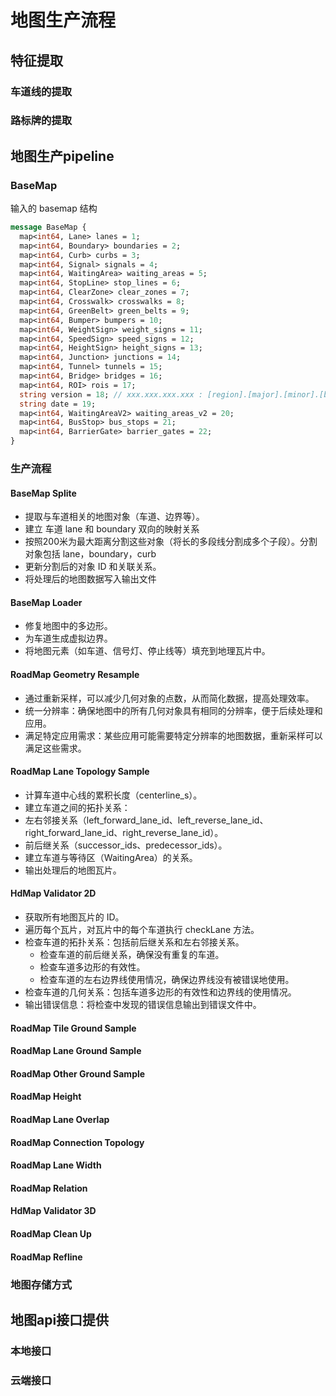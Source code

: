# 地图生产流程

## 特征提取

### 车道线的提取

### 路标牌的提取

## 地图生产pipeline

### BaseMap

输入的 basemap 结构

```proto
message BaseMap {
  map<int64, Lane> lanes = 1;
  map<int64, Boundary> boundaries = 2;
  map<int64, Curb> curbs = 3;
  map<int64, Signal> signals = 4;
  map<int64, WaitingArea> waiting_areas = 5;
  map<int64, StopLine> stop_lines = 6;
  map<int64, ClearZone> clear_zones = 7;
  map<int64, Crosswalk> crosswalks = 8;
  map<int64, GreenBelt> green_belts = 9;
  map<int64, Bumper> bumpers = 10;
  map<int64, WeightSign> weight_signs = 11;
  map<int64, SpeedSign> speed_signs = 12;
  map<int64, HeightSign> height_signs = 13;
  map<int64, Junction> junctions = 14;
  map<int64, Tunnel> tunnels = 15;
  map<int64, Bridge> bridges = 16;
  map<int64, ROI> rois = 17;
  string version = 18; // xxx.xxx.xxx.xxx : [region].[major].[minor].[build]
  string date = 19;
  map<int64, WaitingAreaV2> waiting_areas_v2 = 20;
  map<int64, BusStop> bus_stops = 21;
  map<int64, BarrierGate> barrier_gates = 22;
}
```

### 生产流程

#### BaseMap Splite

+ 提取与车道相关的地图对象（车道、边界等）。
+ 建立 车道 lane 和 boundary 双向的映射关系
+ 按照200米为最大距离分割这些对象（将长的多段线分割成多个子段）。分割对象包括 lane，boundary，curb
+ 更新分割后的对象 ID 和关联关系。
+ 将处理后的地图数据写入输出文件

#### BaseMap Loader

+ 修复地图中的多边形。
+ 为车道生成虚拟边界。
+ 将地图元素（如车道、信号灯、停止线等）填充到地理瓦片中。

#### RoadMap Geometry Resample

+ 通过重新采样，可以减少几何对象的点数，从而简化数据，提高处理效率。
+ 统一分辨率：确保地图中的所有几何对象具有相同的分辨率，便于后续处理和应用。
+ 满足特定应用需求：某些应用可能需要特定分辨率的地图数据，重新采样可以满足这些需求。

#### RoadMap Lane Topology Sample

+ 计算车道中心线的累积长度（centerline_s）。
+ 建立车道之间的拓扑关系：
+ 左右邻接关系（left_forward_lane_id、left_reverse_lane_id、right_forward_lane_id、right_reverse_lane_id）。
+ 前后继关系（successor_ids、predecessor_ids）。
+ 建立车道与等待区（WaitingArea）的关系。
+ 输出处理后的地图瓦片。

#### HdMap Validator 2D

+ 获取所有地图瓦片的 ID。
+ 遍历每个瓦片，对瓦片中的每个车道执行 checkLane 方法。
+ 检查车道的拓扑关系：包括前后继关系和左右邻接关系。
  + 检查车道的前后继关系，确保没有重复的车道。
  + 检查车道多边形的有效性。
  + 检查车道的左右边界线使用情况，确保边界线没有被错误地使用。
+ 检查车道的几何关系：包括车道多边形的有效性和边界线的使用情况。
+ 输出错误信息：将检查中发现的错误信息输出到错误文件中。

#### RoadMap Tile Ground Sample

#### RoadMap Lane Ground Sample

#### RoadMap Other Ground Sample

#### RoadMap Height

#### RoadMap Lane Overlap

#### RoadMap Connection Topology

#### RoadMap Lane Width

#### RoadMap Relation

#### HdMap Validator 3D

#### RoadMap Clean Up

#### RoadMap Refline

### 地图存储方式

## 地图api接口提供

### 本地接口

### 云端接口
